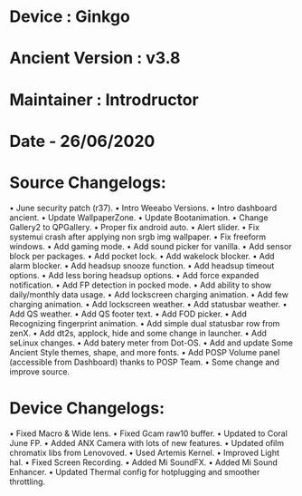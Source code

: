 Device : Ginkgo
=================

Ancient Version : v3.8
=================

Maintainer : Introdructor 
=================

Date - 26/06/2020
=================

Source Changelogs:
=================
• June security patch (r37).
• Intro Weeabo Versions.
• Intro dashboard ancient.
• Update WallpaperZone.
• Update Bootanimation.
• Change Gallery2 to QPGallery.
• Proper fix android auto.
• Alert slider.
• Fix systemui crash after applying non srgb img  wallpaper.
• Fix freeform windows.
• Add gaming mode.
• Add sound picker for vanilla.
• Add sensor block per packages.
• Add pocket lock.
• Add wakelock blocker.
• Add alarm blocker.
• Add headsup snooze function.
• Add headsup timeout options.
• Add less boring headsup options.
• Add force expanded notification.
• Add FP detection in pocked mode.
• Add ability to show daily/monthly data usage.
• Add lockscreen charging animation.
• Add few charging animation.
• Add lockscreen weather.
• Add statusbar weather.
• Add QS weather.
• Add QS footer text.
• Add FOD picker.
• Add Recognizing fingerprint animation.
• Add simple dual statusbar row from zenX.
• Add dt2s, applock, hide and some change in launcher.
• Add seLinux changes.
• Add batery meter from Dot-OS.
• Add and update Some Ancient Style themes, shape, and more fonts.
• Add POSP Volume panel (accessible from Dashboard) thanks to POSP Team.
• Some change and improve source.

Device Changelogs:
=================
• Fixed Macro & Wide lens.
• Fixed Gcam raw10 buffer.
• Updated to Coral June FP.
• Added ANX Camera with lots of new features.
• Updated ofilm chromatix libs from Lenovoved.
• Used Artemis Kernel.
• Improved Light hal.
• Fixed Screen Recording.
• Added Mi SoundFX.
• Added Mi Sound Enhancer.
• Updated Thermal config for hotplugging and smoother throttling.
